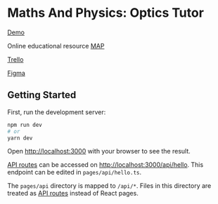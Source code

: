 # Maths And Physics: Optics Tutor

[Demo](https://maths-and-physics-dusky.vercel.app/)

Online educational resource [MAP](http://mathsandphysics.co.uk/)

[Trello](https://trello.com/invite/b/gXjC8tsd/2f3c33a2ddde4c27dac07fdadb39d1e9/website-dev)

[Figma](https://www.figma.com/file/u4RY3R3jgQDM4szdt7IXi3/MAP?node-id=0%3A1)

## Getting Started

First, run the development server:

```bash
npm run dev
# or
yarn dev
```

Open [http://localhost:3000](http://localhost:3000) with your browser to see the result.

[API routes](https://nextjs.org/docs/api-routes/introduction) can be accessed on [http://localhost:3000/api/hello](http://localhost:3000/api/hello). This endpoint can be edited in `pages/api/hello.ts`.

The `pages/api` directory is mapped to `/api/*`. Files in this directory are treated as [API routes](https://nextjs.org/docs/api-routes/introduction) instead of React pages.
